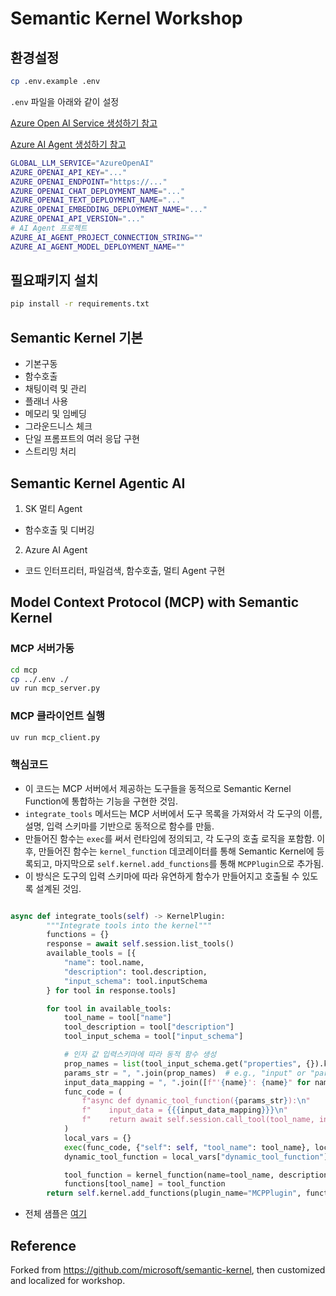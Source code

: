 # Semantic Kernel Workshop

## 환경설정

```bash
cp .env.example .env
```

`.env` 파일을 아래와 같이 설정

[Azure Open AI Service 생성하기 참고](https://learn.microsoft.com/azure/cognitive-services/openai/quickstart?pivots=programming-language-studio) 

[Azure AI Agent 생성하기 참고](https://learn.microsoft.com/ko-kr/azure/ai-services/agents/quickstart?pivots=ai-foundry-portal)

```sh
GLOBAL_LLM_SERVICE="AzureOpenAI"
AZURE_OPENAI_API_KEY="..."
AZURE_OPENAI_ENDPOINT="https://..."
AZURE_OPENAI_CHAT_DEPLOYMENT_NAME="..."
AZURE_OPENAI_TEXT_DEPLOYMENT_NAME="..."
AZURE_OPENAI_EMBEDDING_DEPLOYMENT_NAME="..."
AZURE_OPENAI_API_VERSION="..."
# AI Agent 프로젝트 
AZURE_AI_AGENT_PROJECT_CONNECTION_STRING=""
AZURE_AI_AGENT_MODEL_DEPLOYMENT_NAME=""
```

## 필요패키지 설치

```sh
pip install -r requirements.txt
```

## Semantic Kernel 기본

* 기본구동
* 함수호출
* 채팅이력 및 관리
* 플래너 사용
* 메모리 및 임베딩
* 그라운드니스 체크
* 단일 프롬프트의 여러 응답 구현
* 스트리밍 처리

## Semantic Kernel Agentic AI

1. SK 멀티 Agent
  *  함수호출 및 디버깅
2. Azure AI Agent
  * 코드 인터프리터, 파일검색, 함수호출, 멀티 Agent 구현

## Model Context Protocol (MCP)  with Semantic Kernel


### MCP 서버가동
```sh
cd mcp
cp ../.env ./
uv run mcp_server.py
```

### MCP 클라이언트 실행
```sh
uv run mcp_client.py
```

### 핵심코드

* 이 코드는 MCP 서버에서 제공하는 도구들을 동적으로 Semantic Kernel Function에 통합하는 기능을 구현한 것임.  
* `integrate_tools` 메서드는 MCP 서버에서 도구 목록을 가져와서 각 도구의 이름, 설명, 입력 스키마를 기반으로 동적으로 함수를 만듦.  
* 만들어진 함수는 `exec`를 써서 런타임에 정의되고, 각 도구의 호출 로직을 포함함. 이후, 만들어진 함수는 `kernel_function` 데코레이터를 통해 Semantic Kernel에 등록되고, 마지막으로 `self.kernel.add_functions`를 통해 `MCPPlugin`으로 추가됨.  
* 이 방식은 도구의 입력 스키마에 따라 유연하게 함수가 만들어지고 호출될 수 있도록 설계된 것임.

```python

async def integrate_tools(self) -> KernelPlugin:
        """Integrate tools into the kernel"""
        functions = {}
        response = await self.session.list_tools()
        available_tools = [{ 
            "name": tool.name,
            "description": tool.description,
            "input_schema": tool.inputSchema
        } for tool in response.tools]

        for tool in available_tools:
            tool_name = tool["name"]
            tool_description = tool["description"]
            tool_input_schema = tool["input_schema"]

            # 인자 값 입력스키마에 따라 동적 함수 생성
            prop_names = list(tool_input_schema.get("properties", {}).keys())
            params_str = ", ".join(prop_names)  # e.g., "input" or "param1, param2"
            input_data_mapping = ", ".join([f"'{name}': {name}" for name in prop_names])
            func_code = (
                f"async def dynamic_tool_function({params_str}):\n"
                f"    input_data = {{{input_data_mapping}}}\n"
                f"    return await self.session.call_tool(tool_name, input_data)"
            )
            local_vars = {}
            exec(func_code, {"self": self, "tool_name": tool_name}, local_vars)
            dynamic_tool_function = local_vars["dynamic_tool_function"]

            tool_function = kernel_function(name=tool_name, description=tool_description)(dynamic_tool_function)
            functions[tool_name] = tool_function
        return self.kernel.add_functions(plugin_name="MCPPlugin", functions=functions)

```
* 전체 샘플은 [여기](./mcp)

## Reference

Forked from https://github.com/microsoft/semantic-kernel, then customized and localized for workshop.
